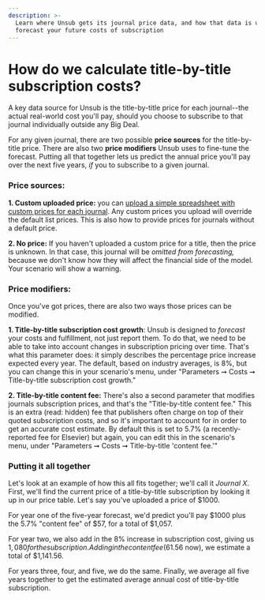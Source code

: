 ```yaml
---
description: >-
  Learn where Unsub gets its journal price data, and how that data is used to
  forecast your future costs of subscription
---
```


# How do we calculate title-by-title subscription costs?

A key data source for Unsub is the title-by-title price for each journal--the actual real-world cost you'll pay, should you choose to subscribe to that journal individually outside any Big Deal.

For any given journal, there are two possible **price sources** for the title-by-title price. There are also two **price modifiers** Unsub uses to fine-tune the forecast. Putting all that together lets us predict the annual price you'll pay over the next five years, _if_ you to subscribe to a given journal.

### Price sources: <a href="#price-sources" id="price-sources"></a>

**1. Custom uploaded price:** you can [upload a simple spreadsheet with custom prices for each journal](../how-to-guides/upload-title-prices.md). Any custom prices you upload will override the default list prices. This is also how to provide prices for journals without a default price.

**2. No price:** If you haven't uploaded a custom price for a title, then the price is unknown. In that case, this journal will be _omitted from forecasting,_ because we don't know how they will affect the financial side of the model. Your scenario will show a warning.

### Price modifiers: <a href="#price-modifiers" id="price-modifiers"></a>

Once you've got prices, there are also two ways those prices can be modified.

**1. Title-by-title subscription cost growth**: Unsub is designed to _forecast_ your costs and fulfillment, not just report them. To do that, we need to be able to take into account changes in subscription pricing over time. That's what this parameter does: it simply describes the percentage price increase expected every year. The default, based on industry averages, is 8%, but you can change this in your scenario's menu, under "Parameters ➞ Costs ➞ Title-by-title subscription cost growth."

**2. Title-by-title content fee:** There's also a second parameter that modifies journals subscription prices, and that's the "Title-by-title content fee." This is an extra (read: hidden) fee that publishers often charge on top of their quoted subscription costs, and so it's important to account for in order to get an accurate cost estimate. By default this is set to 5.7% (a recently-reported fee for Elsevier) but again, you can edit this in the scenario's menu, under "Parameters ➞ Costs ➞ Title-by-title 'content fee.'"

### Putting it all together <a href="#putting-it-all-together" id="putting-it-all-together"></a>

Let's look at an example of how this all fits together; we'll call it _Journal X_. First, we'll find the current price of a title-by-title subscription by looking it up in our price table. Let's say you've uploaded a price of $1000.

For year one of the five-year forecast, we'd predict you'll pay $1000 plus the 5.7% "content fee" of $57, for a total of $1,057.

For year two, we also add in the 8% increase in subscription cost, giving us $1,080 for the subscription. Adding in the content fee ($61.56 now), we estimate a total of $1,141.56.

For years three, four, and five, we do the same. Finally, we average all five years together to get the estimated average annual cost of title-by-title subscription.

